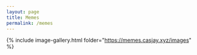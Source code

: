```yaml
---
layout: page
title: Memes
permalink: /memes
---
```



{% include image-gallery.html folder="https://memes.casjay.xyz/images" %}

